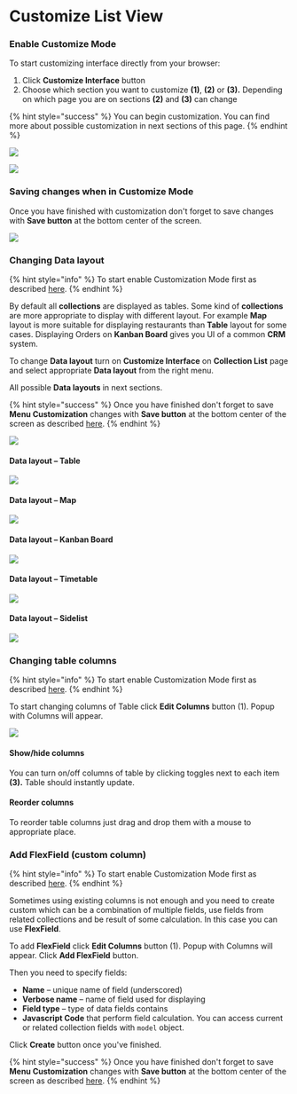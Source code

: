 # Customize List View

### Enable Customize Mode

To start customizing interface directly from your browser:

1. Click **Customize Interface** button
2. Choose which section you want to customize **\(1\)**, **\(2\)** or **\(3\).** Depending on which page you are on sections **\(2\)** and **\(3\)** can change

{% hint style="success" %}
You can begin customization. You can find more about possible customization in next sections of this page.
{% endhint %}

![](../.gitbook/assets/image%20%2823%29.png)

![](../.gitbook/assets/image%20%2852%29.png)

### Saving changes when in Customize Mode

Once you have finished with customization don't forget to save changes with **Save button** at the bottom center of the screen.

![](../.gitbook/assets/image%20%287%29.png)

### Changing Data layout

{% hint style="info" %}
To start enable Customization Mode first as described [here](layout-editor.md#enable-customize-mode).
{% endhint %}

By default all **collections** are displayed as tables. Some kind of **collections** are more appropriate to display with different layout. For example **Map** layout is more suitable for displaying restaurants than **Table** layout for some cases. Displaying Orders on **Kanban Board** gives you UI of a common **CRM** system.

To change **Data layout** turn on **Customize Interface** on **Collection List** page and select appropriate **Data layout** from the right menu.

All possible **Data layouts** in next sections.

{% hint style="success" %}
Once you have finished don't forget to save **Menu Customization** changes with **Save button** at the bottom center of the screen as described [here](layout-editor.md#saving-changes-of-customize-mode).
{% endhint %}

![](../.gitbook/assets/image%20%2836%29.png)

#### Data layout – Table

![](../.gitbook/assets/image%20%2847%29.png)

#### Data layout – Map

![](../.gitbook/assets/image%20%2861%29.png)

#### Data layout – Kanban Board

![](../.gitbook/assets/image%20%2837%29.png)

#### Data layout – Timetable

![](../.gitbook/assets/image%20%285%29.png)

#### Data layout – Sidelist

![](../.gitbook/assets/image%20%2832%29.png)

### Changing table columns

{% hint style="info" %}
To start enable Customization Mode first as described [here](layout-editor.md#enable-customize-mode).
{% endhint %}

To start changing columns of Table click **Edit Columns** button \(1\). Popup with Columns will appear.

![](../.gitbook/assets/image%20%2828%29.png)

#### Show/hide columns

You can turn on/off columns of table by clicking toggles next to each item **\(3\).** Table should instantly update.

#### Reorder columns

To reorder table columns just drag and drop them with a mouse to appropriate place.

### Add FlexField \(custom column\)

{% hint style="info" %}
To start enable Customization Mode first as described [here](layout-editor.md#enable-customize-mode).
{% endhint %}

Sometimes using existing columns is not enough and you need to create custom which can be a combination of multiple fields, use fields from related collections and be result of some calculation. In this case you can use **FlexField**.

To add **FlexField** click **Edit Columns** button \(1\). Popup with Columns will appear. Click **Add FlexField** button.

Then you need to specify fields:

* **Name** – unique name of field \(underscored\)
* **Verbose name** – name of field used for displaying
* **Field type** – type of data fields contains
* **Javascript Code** that perform field calculation. You can access current or related collection fields with `model` object.

Click **Create** button once you've finished.

{% hint style="success" %}
Once you have finished don't forget to save **Menu Customization** changes with **Save button** at the bottom center of the screen as described [here](layout-editor.md#saving-changes-of-customize-mode).
{% endhint %}

